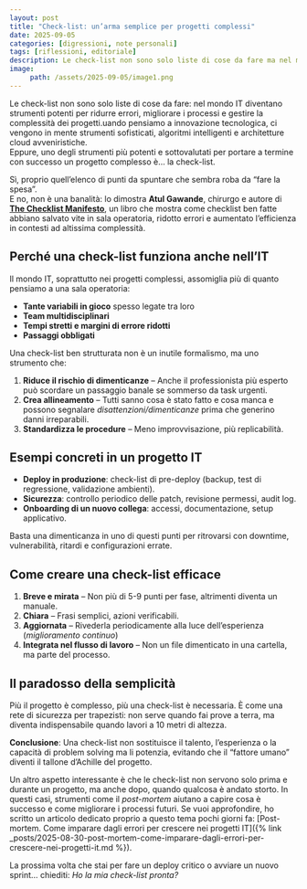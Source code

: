 ```yaml
---
layout: post
title: "Check-list: un’arma semplice per progetti complessi"
date: 2025-09-05
categories: [digressioni, note personali]
tags: [riflessioni, editoriale]
description: Le check-list non sono solo liste di cose da fare ma nel mondo IT diventano strumenti potenti per ridurre errori, migliorare i processi e gestire la complessità dei progetti.
image:
     path: /assets/2025-09-05/image1.png
---
```


Le check-list non sono solo liste di cose da fare: nel mondo IT diventano strumenti potenti per ridurre errori, migliorare i processi e gestire la complessità dei progetti.uando pensiamo a innovazione tecnologica, ci vengono in mente strumenti sofisticati, algoritmi intelligenti e architetture cloud avveniristiche.  
Eppure, uno degli strumenti più potenti e sottovalutati per portare a termine con successo un progetto complesso è… la check-list.

Sì, proprio quell’elenco di punti da spuntare che sembra roba da “fare la spesa”.  
E no, non è una banalità: lo dimostra **Atul Gawande**, chirurgo e autore di [**The Checklist Manifesto**](https://amzn.to/4mGthxz), un libro che mostra come checklist ben fatte abbiano salvato vite in sala operatoria, ridotto errori e aumentato l’efficienza in contesti ad altissima complessità.

## Perché una check-list funziona anche nell’IT

Il mondo IT, soprattutto nei progetti complessi, assomiglia più di quanto pensiamo a una sala operatoria:  

- **Tante variabili in gioco** spesso legate tra loro
- **Team multidisciplinari**
- **Tempi stretti e margini di errore ridotti**
- **Passaggi obbligati**

Una check-list ben strutturata non è un inutile formalismo, ma uno strumento che:

1. **Riduce il rischio di dimenticanze** – Anche il professionista più esperto può scordare un passaggio banale se sommerso da task urgenti.
2. **Crea allineamento** – Tutti sanno cosa è stato fatto e cosa manca e possono segnalare *disattenzioni/dimenticanze* prima che generino danni irreparabili. 
3. **Standardizza le procedure** – Meno improvvisazione, più replicabilità. 

## Esempi concreti in un progetto IT

- **Deploy in produzione**: check-list di pre-deploy (backup, test di regressione, validazione ambienti).
- **Sicurezza**: controllo periodico delle patch, revisione permessi, audit log.
- **Onboarding di un nuovo collega**: accessi, documentazione, setup applicativo.

Basta una dimenticanza in uno di questi punti per ritrovarsi con downtime, vulnerabilità, ritardi e configurazioni errate.

## Come creare una check-list efficace

1. **Breve e mirata** – Non più di 5-9 punti per fase, altrimenti diventa un manuale.
2. **Chiara** – Frasi semplici, azioni verificabili.
3. **Aggiornata** – Rivederla periodicamente alla luce dell’esperienza (*miglioramento continuo*)
4. **Integrata nel flusso di lavoro** – Non un file dimenticato in una cartella, ma parte del processo.

## Il paradosso della semplicità

Più il progetto è complesso, più una check-list è necessaria.  È come una rete di sicurezza per trapezisti: non serve quando fai prove a terra, ma diventa indispensabile quando lavori a 10 metri di altezza. 

**Conclusione**: Una check-list non sostituisce il talento, l’esperienza o la capacità di problem solving ma li potenzia, evitando che il “fattore umano” diventi il tallone d’Achille del progetto.

Un altro aspetto interessante è che le check-list non servono solo prima e durante un progetto, ma anche dopo, quando qualcosa è andato storto. In questi casi, strumenti come il *post-mortem* aiutano a capire cosa è successo e come migliorare i processi futuri. Se vuoi approfondire, ho scritto un articolo dedicato proprio a questo tema pochi giorni fa: [Post-mortem. Come imparare dagli errori per crescere nei progetti IT]({% link _posts/2025-08-30-post-mortem-come-imparare-dagli-errori-per-crescere-nei-progetti-it.md %}).

La prossima volta che stai per fare un deploy critico o avviare un nuovo sprint… chiediti: *Ho la mia check-list pronta?*
